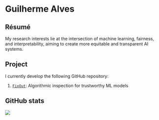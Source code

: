 # Guilherme Alves

## Résumé

My research interests lie at the intersection of machine learning, fairness, and interpretability, aiming to create more equitable and transparent AI systems.

## Project

I currently develop the following GitHub repository:
1. [`FixOut`](https://github.com/fixouttech/fixout): Algorithmic inspection for trustworthy ML models

<!--
- 🔭 I’m currently working on ...
- 🌱 I’m currently learning ...
- 👯 I’m looking to collaborate on ...
- 🤔 I’m looking for help with ...
- 💬 Ask me about ...
- 📫 How to reach me: ...
- 😄 Pronouns: He/him
- ⚡ Fun fact: ...
-->

## GitHub stats

<img src="https://github-readme-stats.vercel.app/api/top-langs/?username=angelicaribeiro&layout=compact&hide_border=true"/>

<!-- 
[![Guilherme's GitHub stats](https://github-readme-stats.vercel.app/api?username=asilvaguilherme)](https://github.com/anuraghazra/github-readme-stats)
-->
